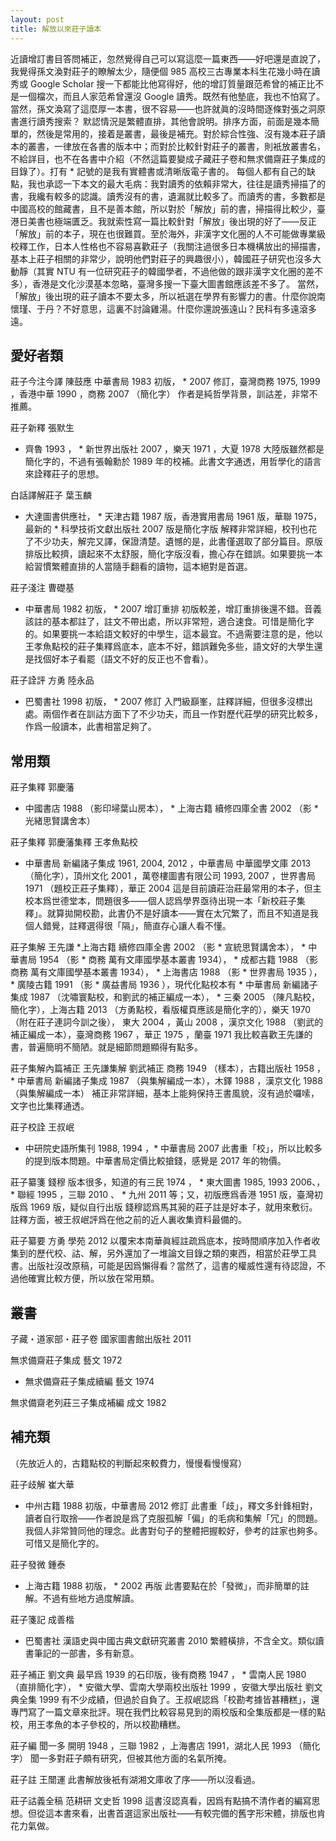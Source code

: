 ```yaml
---
layout: post
title: 解放以來莊子讀本
---
```

近讀增訂書目答問補正，忽然覺得自己可以寫這麼一篇東西——好吧還是直說了，我覺得孫文渙對莊子的瞭解太少，隨便個 985 高校三古專業本科生花幾小時在讀秀或 Google Scholar 搜一下都能比他寫得好，他的增訂質量跟范希曾的補正比不是一個檔次，而且人家范希曾還沒 Google 讀秀。既然有他墊底，我也不怕寫了。當然，孫文渙寫了這麼厚一本書，很不容易——也許就眞的沒時間逐條對張之洞原書進行讀秀搜索？
默認情況是繁體直排，其他會說明。排序方面，前面是幾本簡單的，然後是常用的，接着是叢書，最後是補充。對於綜合性強、沒有幾本莊子讀本的叢書，一律放在各書的版本中；而對於比較針對莊子的叢書，則衹放叢書名，不給詳目，也不在各書中介紹（不然這篇要變成子藏莊子卷和無求備齋莊子集成的目錄了）。打有 * 記號的是我有實體書或清晰版電子書的。
每個人都有自己的缺點，我也承認一下本文的最大毛病：我對讀秀的依賴非常大，往往是讀秀掃描了的書，我纔有較多的認識。讀秀沒有的書，遺漏就比較多了。而讀秀的書，多數都是中國高校的館藏書，且不是善本館，所以對於「解放」前的書，掃描得比較少，臺港日美書也極端匱乏。我就索性寫一篇比較針對「解放」後出現的好了——反正「解放」前的本子，現在也很難買。至於海外，非漢字文化圈的人不可能做專業級校釋工作，日本人性格也不容易喜歡莊子（我關注過很多日本機構放出的掃描書，基本上莊子相關的非常少，說明他們對莊子的興趣很小），韓國莊子研究也沒多大動靜（其實 NTU 有一位研究莊子的韓國學者，不過他做的跟非漢字文化圈的差不多），香港是文化沙漠基本忽略，臺灣多搜一下臺大圖書館應該差不多了。
當然，「解放」後出現的莊子讀本不要太多，所以衹選在學界有影響力的書。什麼你說南懷瑾、于丹？不好意思，這裏不討論雞湯。什麼你還說張遠山？民科有多遠滾多遠。

## 愛好者類
莊子今注今譯 陳鼓應
中華書局 1983 初版， * 2007 修訂，臺灣商務 1975, 1999 ，香港中華 1990 ，商務 2007 （簡化字）
作者是純哲學背景，訓詁差，非常不推薦。

莊子新釋 張默生
* 齊魯 1993 ， * 新世界出版社 2007 ，樂天 1971 ，大夏 1978
大陸版雖然都是簡化字的，不過有張翰勳於 1989 年的校補。此書文字通透，用哲學化的語言來詮釋莊子的思想。

白話譯解莊子 葉玉麟
* 大達圖書供應社， * 天津古籍 1987 版，香港實用書局 1961 版，華聯 1975，最新的 * 科學技術文獻出版社 2007 版是簡化字版
解釋非常詳細，校刊也花了不少功夫，解完又譯，保證清楚。遺憾的是，此書僅選取了部分篇目。原版排版比較擠，讀起來不太舒服，簡化字版沒看，擔心存在錯誤。如果要挑一本給習慣繁體直排的人當隨手翻看的讀物，這本絕對是首選。

莊子淺注 曹礎基
* 中華書局 1982 初版， * 2007 增訂重排
初版較差，增訂重排後還不錯。音義該註的基本都註了，註文不帶出處，所以非常短，適合速食。可惜是簡化字的。如果要挑一本給語文較好的中學生，這本最宜。不過需要注意的是，他以王孝魚點校的莊子集釋爲底本，底本不好，錯誤難免多些，語文好的大學生還是找個好本子看罷（語文不好的反正也不會看）。

莊子詮評 方勇 陸永品
* 巴蜀書社 1998 初版， * 2007 修訂
入門級巔峯，註釋詳細，但很多沒標出處。兩個作者在訓詁方面下了不少功夫，而且一作對歷代莊學的研究比較多，作爲一般讀本，此書相當足夠了。

## 常用類
莊子集釋 郭慶藩
* 中國書店 1988 （影印埽葉山房本）， * 上海古籍 續修四庫全書 2002 （影 * 光緒思賢講舍本）

莊子集釋 郭慶藩集釋 王孝魚點校
* 中華書局 新編諸子集成 1961, 2004, 2012 ，中華書局 中華國學文庫 2013 （簡化字），頂州文化 2001 ，萬卷樓圖書有限公司 1993, 2007 ，世界書局 1971 （題校正莊子集釋），華正 2004
這是目前讀莊治莊最常用的本子，但主校本爲世德堂本，問題很多——個人認爲學界亟待出現一本「新校莊子集釋」。就算拋開校勘，此書仍不是好讀本——實在太冗繁了，而且不知道是我個人錯覺，註釋選得很「隔」，簡直存心讓人看不懂。

莊子集解 王先謙
*上海古籍 續修四庫全書 2002 （影 * 宣統思賢講舍本）， * 中華書局 1954 （影 * 商務 萬有文庫國學基本叢書 1934）， * 成都古籍 1988 （影商務 萬有文庫國學基本叢書 1934）， * 上海書店 1988 （影 * 世界書局 1935 ）， * 廣陵古籍 1991 （影 * 廣益書局 1936 ），現代化點校本有 * 中華書局 新編諸子集成 1987 （沈嘯寰點校，和劉武的補正編成一本）， * 三秦 2005 （陳凡點校，簡化字），上海古籍 2013 （方勇點校，看版權頁應該是簡化字的），樂天 1970 （附在莊子連詞今訓之後）， 東大 2004 ，黃山 2008 ，漢京文化 1988 （劉武的補正編成一本），臺灣商務 1967 ，華正 1975 ，蘭臺 1971
我比較喜歡王先謙的書，普遍簡明不簡陋。就是細節問題顯得有點多。

莊子集解內篇補正 王先謙集解 劉武補正
商務 1949 （樣本），古籍出版社 1958 ， * 中華書局 新編諸子集成 1987 （與集解編成一本），木鐸 1988 ，漢京文化 1988 （與集解編成一本）
補正非常詳細，基本上能夠保持王書風貌，沒有過於囉嗦，文字也比集釋通透。

莊子校詮 王叔岷
* 中研院史語所集刊 1988, 1994 ，* 中華書局 2007
此書重「校」，所以比較多的提到版本問題。中華書局定價比較搶錢，感覺是 2017 年的物價。

莊子纂箋 錢穆
版本很多，知道的有三民 1974 ， * 東大圖書 1985, 1993 2006、， * 聯經 1995 ，三聯 2010 、 * 九州 2011 等；又，初版應爲香港 1951 版，臺灣初版爲 1969 版，疑似自行出版
錢穆認爲馬其昶的莊子註是好本子，就用來敷衍。註釋方面，被王叔岷評爲在他之前的近人裏收集資料最備的。

莊子纂要 方勇
學苑 2012
以覆宋本南華眞經註疏爲底本，按時間順序加入作者收集到的歷代校、詁、解，另外還加了一堆論文目錄之類的東西，相當於莊學工具書。出版社沒改原稿，可能是因爲懶得看？當然了，這書的權威性還有待認證，不過他確實比較方便，所以放在常用類。

## 叢書
子藏・道家部・莊子卷 國家圖書館出版社 2011

無求備齋莊子集成 藝文 1972

* 無求備齋莊子集成續編 藝文 1974

無求備齋老列莊三子集成補編 成文 1982

## 補充類
（先放近人的，古籍點校的判斷起來較費力，慢慢看慢慢寫）

莊子歧解 崔大華
* 中州古籍 1988 初版，中華書局 2012 修訂
此書重「歧」，釋文多針鋒相對，讀者自行取捨——作者說是爲了克服孤解「偏」的毛病和集解「冗」的問題。我個人非常贊同他的理念。此書對句子的整體把握較好，參考的註家也夠多。可惜又是簡化字的。

莊子發微 鍾泰
* 上海古籍 1988 初版， * 2002 再版
此書要點在於「發微」，而非簡單的註解。不過有些地方過度解讀。

莊子箋記 成善楷
* 巴蜀書社 漢語史與中國古典文獻研究叢書 2010
繁體橫排，不含全文。類似讀書筆記的一部書，多有新意。

莊子補正 劉文典
最早爲 1939 的石印版，後有商務 1947 ， * 雲南人民 1980 （直排簡化字）， * 安徽大學、雲南大學兩校出版社 1999 ，安徽大學出版社 劉文典全集 1999
有不少成績，但過於自負了。王叔岷認爲「校勘考據皆甚糟糕」，還專門寫了一篇文章來批評。現在我們比較容易見到的兩校版和全集版都是一樣的點校，用王孝魚的本子參校的，所以校勘糟糕。

莊子編 聞一多
開明 1948 ，三聯 1982 ，上海書店 1991，湖北人民 1993 （簡化字）
聞一多對莊子頗有研究，但被其他方面的名氣所掩。

莊子註 王闓運
此書解放後衹有湖湘文庫收了序——所以沒看過。

莊子詁義全稿 范耕研
文史哲 1998
這書沒認真看，因爲有點搞不清作者的編寫思想。但從這本書來看，出書首選這家出版社——有較完備的舊字形宋體，排版也肯花力氣做。